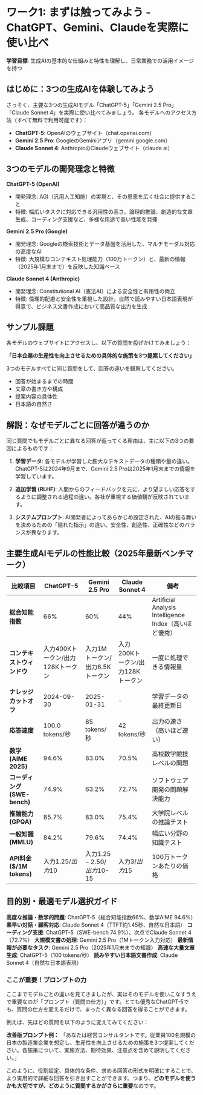 # ワーク1: まずは触ってみよう - ChatGPT、Gemini、Claudeを実際に使い比べ

**学習目標**: 生成AIの基本的な仕組みと特性を理解し、日常業務での活用イメージを持つ

## はじめに：3つの生成AIを体験してみよう

さっそく、主要な3つの生成AIモデル「ChatGPT-5」「Gemini 2.5 Pro」「Claude Sonnet 4」を実際に使い比べてみましょう。
各モデルへのアクセス方法（すべて無料で利用可能です）：
- **ChatGPT-5**: OpenAIのウェブサイト（chat.openai.com）
- **Gemini 2.5 Pro**: GoogleのGeminiアプリ（gemini.google.com）
- **Claude Sonnet 4**: AnthropicのClaudeウェブサイト（claude.ai）

## 3つのモデルの開発理念と特徴

**ChatGPT-5 (OpenAI)**
- 開発理念: AGI（汎用人工知能）の実現と、その恩恵を広く社会に提供すること
- 特徴: 幅広いタスクに対応できる汎用性の高さ。論理的推論、創造的な文章生成、コーディング支援など、多様な用途で高い性能を発揮

**Gemini 2.5 Pro (Google)**
- 開発理念: Googleの検索技術とデータ基盤を活用した、マルチモーダル対応の高度なAI
- 特徴: 大規模なコンテキスト処理能力（100万トークン）と、最新の情報（2025年1月末まで）を反映した知識ベース

**Claude Sonnet 4 (Anthropic)**
- 開発理念: Constitutional AI（憲法AI）による安全性と有用性の両立
- 特徴: 倫理的配慮と安全性を重視した設計。自然で読みやすい日本語表現が得意で、ビジネス文書作成において高品質な出力を生成

## サンプル課題

各モデルのウェブサイトにアクセスし、以下の質問を投げかけてみましょう：

**「日本企業の生産性を向上させるための具体的な施策を3つ提案してください」**

3つのモデルすべてに同じ質問をして、回答の違いを観察してください。
- 回答が始まるまでの時間
- 文章の書き方や構成
- 提案内容の具体性
- 日本語の自然さ

## 解説：なぜモデルごとに回答が違うのか

同じ質問でもモデルごとに異なる回答が返ってくる理由は、主に以下の3つの要因によるものです：

1. **学習データ**: 各モデルが学習した膨大なテキストデータの種類や量の違い。ChatGPT-5は2024年9月まで、Gemini 2.5 Proは2025年1月末までの情報を学習しています。

2. **追加学習 (RLHF)**: 人間からのフィードバックを元に、より望ましい応答をするように調整される過程の違い。各社が重視する価値観が反映されています。

3. **システムプロンプト**: AI開発者によってあらかじめ設定された、AIの振る舞いを決めるための「隠れた指示」の違い。安全性、創造性、正確性などのバランスが異なります。

## 主要生成AIモデルの性能比較（2025年最新ベンチマーク）

| 比較項目 | ChatGPT-5 | Gemini 2.5 Pro | Claude Sonnet 4 | 備考 |
|---------|-----------|----------------|-----------------|------|
| **総合知能指数** | 66% | 60% | 44% | Artificial Analysis Intelligence Index（高いほど優秀） |
| **コンテキストウィンドウ** | 入力400Kトークン/出力128Kトークン | 入力1Mトークン/出力6.5Kトークン | 入力200Kトークン/出力128Kトークン | 一度に処理できる情報量 |
| **ナレッジカットオフ** | 2024-09-30 | 2025-01-31 | - | 学習データの最終更新日 |
| **応答速度** | 100.0 tokens/秒 | 85 tokens/秒 | 42 tokens/秒 | 出力の速さ（高いほど速い） |
| **数学 (AIME 2025)** | 94.6% | 83.0% | 70.5% | 高校数学競技レベルの問題 |
| **コーディング (SWE-bench)** | 74.9% | 63.2% | 72.7% | ソフトウェア開発の問題解決能力 |
| **推論能力 (GPQA)** | 85.7% | 83.0% | 75.4% | 大学院レベルの推論テスト |
| **一般知識 (MMLU)** | 84.2% | 79.6% | 74.4% | 幅広い分野の知識テスト |
| **API料金 ($/1M tokens)** | 入力$1.25/出力$10 | 入力$1.25-2.50/出力$10-15 | 入力$3/出力$15 | 100万トークンあたりの価格 |

## 目的別・最適モデル選択ガイド

**高度な推論・数学的問題**: ChatGPT-5（総合知能指数66%、数学AIME 94.6%）
**素早い対話・顧客対応**: Claude Sonnet 4（TTFT約1.45秒、自然な日本語）
**コーディング支援**: ChatGPT-5（SWE-bench 74.9%）、次点でClaude Sonnet 4（72.7%）
**大規模文書の処理**: Gemini 2.5 Pro（1Mトークン入力対応）
**最新情報が必要なタスク**: Gemini 2.5 Pro（2025年1月末までの知識）
**高速な大量文章生成**: ChatGPT-5（100 tokens/秒）
**読みやすい日本語文書作成**: Claude Sonnet 4（自然な日本語表現）

### ここが重要！プロンプトの力

ここまでモデルごとの違いを見てきましたが、実はそのモデルを使いこなすうえで重要なのが「プロンプト（質問の仕方）」です。とても優秀なChatGPT-5でも、質問の仕方を変えるだけで、まったく異なる回答を得ることができます。

例えば、先ほどの質問を以下のように変えてみてください：

**改善版プロンプト例：**
「あなたは経営コンサルタントです。従業員100名規模の日本の製造業企業を想定し、生産性を向上させるための施策を3つ提案してください。各施策について、実施方法、期待効果、注意点を含めて説明してください。」

このように、役割設定、具体的な条件、求める回答の形式を明確にすることで、より実用的で詳細な回答を引き出すことができます。つまり、**どのモデルを使うかも大切ですが、どのように質問するかがさらに重要**なのです。